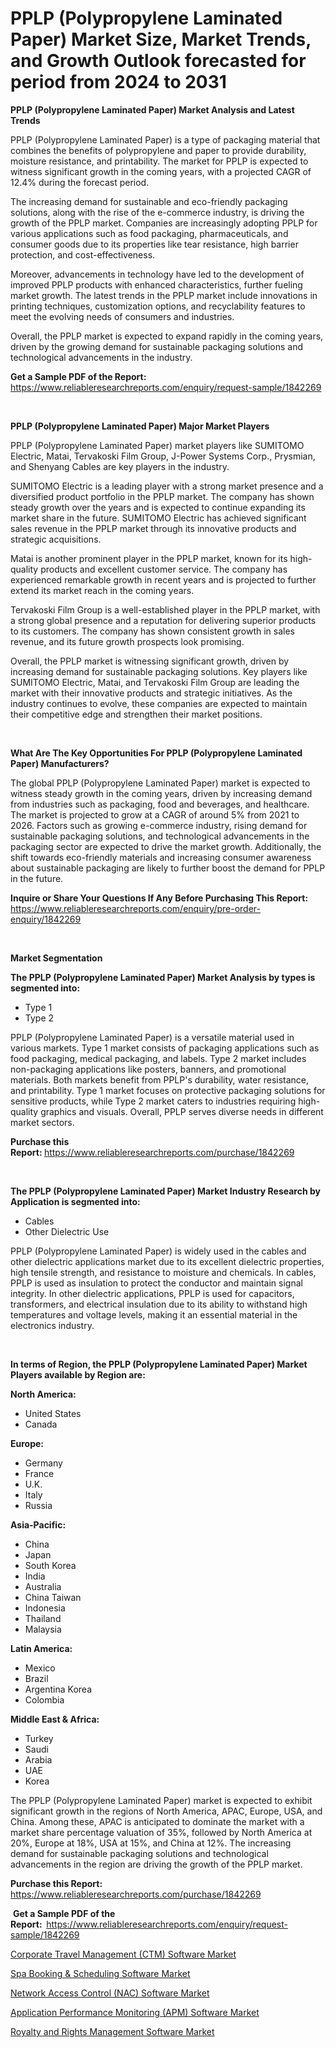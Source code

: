 <p><h1>PPLP (Polypropylene Laminated Paper) Market Size, Market Trends, and Growth Outlook forecasted for period from 2024 to 2031</h1></p><p><strong>PPLP (Polypropylene Laminated Paper) Market Analysis and Latest Trends</strong></p>
<p><p>PPLP (Polypropylene Laminated Paper) is a type of packaging material that combines the benefits of polypropylene and paper to provide durability, moisture resistance, and printability. The market for PPLP is expected to witness significant growth in the coming years, with a projected CAGR of 12.4% during the forecast period.</p><p>The increasing demand for sustainable and eco-friendly packaging solutions, along with the rise of the e-commerce industry, is driving the growth of the PPLP market. Companies are increasingly adopting PPLP for various applications such as food packaging, pharmaceuticals, and consumer goods due to its properties like tear resistance, high barrier protection, and cost-effectiveness.</p><p>Moreover, advancements in technology have led to the development of improved PPLP products with enhanced characteristics, further fueling market growth. The latest trends in the PPLP market include innovations in printing techniques, customization options, and recyclability features to meet the evolving needs of consumers and industries.</p><p>Overall, the PPLP market is expected to expand rapidly in the coming years, driven by the growing demand for sustainable packaging solutions and technological advancements in the industry.</p></p>
<p><strong>Get a Sample PDF of the Report:&nbsp;</strong> <a href="https://www.reliableresearchreports.com/enquiry/request-sample/1842269">https://www.reliableresearchreports.com/enquiry/request-sample/1842269</a></p>
<p>&nbsp;</p>
<p><strong>PPLP (Polypropylene Laminated Paper) Major Market Players</strong></p>
<p><p>PPLP (Polypropylene Laminated Paper) market players like SUMITOMO Electric, Matai, Tervakoski Film Group, J-Power Systems Corp., Prysmian, and Shenyang Cables are key players in the industry. </p><p>SUMITOMO Electric is a leading player with a strong market presence and a diversified product portfolio in the PPLP market. The company has shown steady growth over the years and is expected to continue expanding its market share in the future. SUMITOMO Electric has achieved significant sales revenue in the PPLP market through its innovative products and strategic acquisitions.</p><p>Matai is another prominent player in the PPLP market, known for its high-quality products and excellent customer service. The company has experienced remarkable growth in recent years and is projected to further extend its market reach in the coming years.</p><p>Tervakoski Film Group is a well-established player in the PPLP market, with a strong global presence and a reputation for delivering superior products to its customers. The company has shown consistent growth in sales revenue, and its future growth prospects look promising.</p><p>Overall, the PPLP market is witnessing significant growth, driven by increasing demand for sustainable packaging solutions. Key players like SUMITOMO Electric, Matai, and Tervakoski Film Group are leading the market with their innovative products and strategic initiatives. As the industry continues to evolve, these companies are expected to maintain their competitive edge and strengthen their market positions.</p></p>
<p>&nbsp;</p>
<p><strong>What Are The Key Opportunities For PPLP (Polypropylene Laminated Paper) Manufacturers?</strong></p>
<p><p>The global PPLP (Polypropylene Laminated Paper) market is expected to witness steady growth in the coming years, driven by increasing demand from industries such as packaging, food and beverages, and healthcare. The market is projected to grow at a CAGR of around 5% from 2021 to 2026. Factors such as growing e-commerce industry, rising demand for sustainable packaging solutions, and technological advancements in the packaging sector are expected to drive the market growth. Additionally, the shift towards eco-friendly materials and increasing consumer awareness about sustainable packaging are likely to further boost the demand for PPLP in the future.</p></p>
<p><strong>Inquire or Share Your Questions If Any Before Purchasing This Report:</strong> <a href="https://www.reliableresearchreports.com/enquiry/pre-order-enquiry/1842269">https://www.reliableresearchreports.com/enquiry/pre-order-enquiry/1842269</a></p>
<p>&nbsp;</p>
<p><strong>Market Segmentation</strong></p>
<p><strong>The PPLP (Polypropylene Laminated Paper) Market Analysis by types is segmented into:</strong></p>
<p><ul><li>Type 1</li><li>Type 2</li></ul></p>
<p><p>PPLP (Polypropylene Laminated Paper) is a versatile material used in various markets. Type 1 market consists of packaging applications such as food packaging, medical packaging, and labels. Type 2 market includes non-packaging applications like posters, banners, and promotional materials. Both markets benefit from PPLP's durability, water resistance, and printability. Type 1 market focuses on protective packaging solutions for sensitive products, while Type 2 market caters to industries requiring high-quality graphics and visuals. Overall, PPLP serves diverse needs in different market sectors.</p></p>
<p><strong>Purchase this Report:&nbsp;</strong><a href="https://www.reliableresearchreports.com/purchase/1842269">https://www.reliableresearchreports.com/purchase/1842269</a></p>
<p>&nbsp;</p>
<p><strong>The PPLP (Polypropylene Laminated Paper) Market Industry Research by Application is segmented into:</strong></p>
<p><ul><li>Cables</li><li>Other Dielectric Use</li></ul></p>
<p><p>PPLP (Polypropylene Laminated Paper) is widely used in the cables and other dielectric applications market due to its excellent dielectric properties, high tensile strength, and resistance to moisture and chemicals. In cables, PPLP is used as insulation to protect the conductor and maintain signal integrity. In other dielectric applications, PPLP is used for capacitors, transformers, and electrical insulation due to its ability to withstand high temperatures and voltage levels, making it an essential material in the electronics industry.</p></p>
<p>&nbsp;</p>
<p><strong>In terms of Region, the PPLP (Polypropylene Laminated Paper) Market Players available by Region are:</strong></p>
<p>
    <p> <strong> North America: </strong>
        <ul>
            <li>United States</li>
            <li>Canada</li>
        </ul>
        </p> 
    <p> <strong> Europe: </strong>
        <ul>
            <li>Germany</li>
            <li>France</li>
            <li>U.K.</li>
            <li>Italy</li>
            <li>Russia</li>
        </ul>
        </p> 
    <p> <strong> Asia-Pacific: </strong>
        <ul>
            <li>China</li>
            <li>Japan</li>
            <li>South Korea</li>
            <li>India</li>
            <li>Australia</li>
            <li>China Taiwan</li>
            <li>Indonesia</li>
            <li>Thailand</li>
            <li>Malaysia</li>
        </ul>
        </p> 
    <p> <strong> Latin America: </strong>
        <ul>
            <li>Mexico</li>
            <li>Brazil</li>
            <li>Argentina Korea</li>
            <li>Colombia</li>
        </ul>
        </p> 
    <p> <strong> Middle East & Africa: </strong>
        <ul>
            <li>Turkey</li>
            <li>Saudi</li>
            <li>Arabia</li>
            <li>UAE</li>
            <li>Korea</li>
        </ul>
    </p>
    </p>
<p><p>The PPLP (Polypropylene Laminated Paper) market is expected to exhibit significant growth in the regions of North America, APAC, Europe, USA, and China. Among these, APAC is anticipated to dominate the market with a market share percentage valuation of 35%, followed by North America at 20%, Europe at 18%, USA at 15%, and China at 12%. The increasing demand for sustainable packaging solutions and technological advancements in the region are driving the growth of the PPLP market.</p></p>
<p><strong>Purchase this Report: </strong><a href="https://www.reliableresearchreports.com/purchase/1842269">https://www.reliableresearchreports.com/purchase/1842269</a></p>
<p>&nbsp;<strong>Get a Sample PDF of the Report:&nbsp;&nbsp;</strong><a href="https://www.reliableresearchreports.com/enquiry/request-sample/1842269">https://www.reliableresearchreports.com/enquiry/request-sample/1842269</a></p>
<p><strong></strong></p>
<p><p><a href="https://github.com/joannesouthgate/Market-Research-Report-List-2/blob/main/corporate-travel-management-ctm-software-market.md">Corporate Travel Management (CTM) Software Market</a></p><p><a href="https://github.com/nicholepatriciadoylenwnrjr0/Market-Research-Report-List-1/blob/main/spa-booking-scheduling-software-market.md">Spa Booking & Scheduling Software Market</a></p><p><a href="https://github.com/gamblestampleyjenny50m5sl6/Market-Research-Report-List-1/blob/main/network-access-control-nac-software-market.md">Network Access Control (NAC) Software Market</a></p><p><a href="https://github.com/wwwkeltoum/Market-Research-Report-List-2/blob/main/application-performance-monitoring-apm-software-market.md">Application Performance Monitoring (APM) Software Market</a></p><p><a href="https://github.com/sofayahoo2023/Market-Research-Report-List-3/blob/main/royalty-and-rights-management-software-market.md">Royalty and Rights Management Software Market</a></p></p>